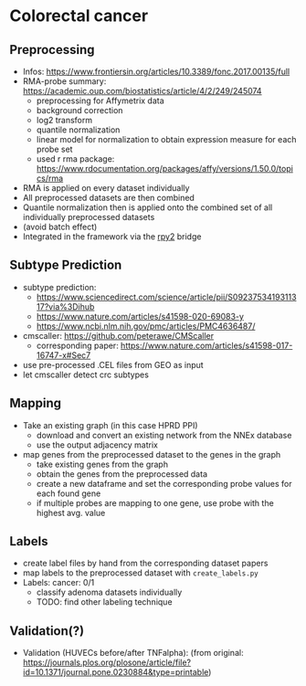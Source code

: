 # Colorectal cancer
## Preprocessing
+ Infos: https://www.frontiersin.org/articles/10.3389/fonc.2017.00135/full
+ RMA-probe summary: https://academic.oup.com/biostatistics/article/4/2/249/245074
  + preprocessing for Affymetrix data
  + background correction
  + log2 transform
  + quantile normalization
  + linear model for normalization to obtain expression measure for each probe set
  + used r rma package: https://www.rdocumentation.org/packages/affy/versions/1.50.0/topics/rma
+ RMA is applied on every dataset individually
+ All preprocessed datasets are then combined
+ Quantile normalization then is applied onto the combined set of all individually preprocessed datasets
+ (avoid batch effect)
+ Integrated in the framework via the [rpy2](https://rpy2.github.io/) bridge

## Subtype Prediction
+ subtype prediction:
  + https://www.sciencedirect.com/science/article/pii/S0923753419311317?via%3Dihub
  + https://www.nature.com/articles/s41598-020-69083-y
  + https://www.ncbi.nlm.nih.gov/pmc/articles/PMC4636487/
+ cmscaller: https://github.com/peterawe/CMScaller
  + corresponding paper: https://www.nature.com/articles/s41598-017-16747-x#Sec7
+ use pre-processed .CEL files from GEO as input
+ let cmscaller detect crc subtypes

## Mapping
+ Take an existing graph (in this case HPRD PPI)
  + download and convert an existing network from the NNEx database
  + use the output adjacency matrix
+ map genes from the preprocessed dataset to the genes in the graph
  + take existing genes from the graph
  + obtain the genes from the preprocessed data
  + create a new dataframe and set the corresponding probe values for each found gene
  + if multiple probes are mapping to one gene, use probe with the highest avg. value

## Labels
+ create label files by hand from the corresponding dataset papers
+ map labels to the preprocessed dataset with `create_labels.py`
+ Labels: cancer: 0/1
  + classify adenoma datasets individually
  + TODO: find other labeling technique

## Validation(?)
+ Validation (HUVECs before/after TNFalpha): (from original: https://journals.plos.org/plosone/article/file?id=10.1371/journal.pone.0230884&type=printable)
